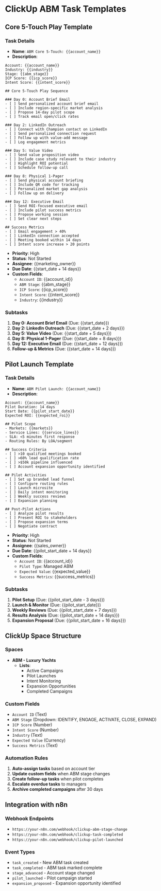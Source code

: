 # ClickUp ABM Task Templates

## Core 5-Touch Play Template

### Task Details

- **Name**: `ABM Core 5-Touch: {{account_name}}`
- **Description**:

```
Account: {{account_name}}
Industry: {{industry}}
Stage: {{abm_stage}}
ICP Score: {{icp_score}}
Intent Score: {{intent_score}}

## Core 5-Touch Play Sequence

### Day 0: Account Brief Email
- [ ] Send personalized account brief email
- [ ] Include region-specific market analysis
- [ ] Propose 14-day pilot scope
- [ ] Track email open/click rates

### Day 2: LinkedIn Outreach
- [ ] Connect with Champion contact on LinkedIn
- [ ] Send personalized connection request
- [ ] Follow up with value-add message
- [ ] Log engagement metrics

### Day 5: Value Video
- [ ] Send value proposition video
- [ ] Include case study relevant to their industry
- [ ] Highlight ROI potential
- [ ] Schedule follow-up call

### Day 8: Physical 1-Pager
- [ ] Send physical account briefing
- [ ] Include QR code for tracking
- [ ] Personalized market gap analysis
- [ ] Follow up on delivery

### Day 12: Executive Email
- [ ] Send ROI-focused executive email
- [ ] Include pilot success metrics
- [ ] Propose working session
- [ ] Set clear next steps

## Success Metrics
- [ ] Email engagement > 40%
- [ ] LinkedIn connection accepted
- [ ] Meeting booked within 14 days
- [ ] Intent score increase > 20 points
```

- **Priority**: High
- **Status**: Not Started
- **Assignee**: {{marketing_owner}}
- **Due Date**: {{start_date + 14 days}}
- **Custom Fields**:
  - `Account ID`: {{account_id}}
  - `ABM Stage`: {{abm_stage}}
  - `ICP Score`: {{icp_score}}
  - `Intent Score`: {{intent_score}}
  - `Industry`: {{industry}}

### Subtasks

1. **Day 0: Account Brief Email** (Due: {{start_date}})
2. **Day 2: LinkedIn Outreach** (Due: {{start_date + 2 days}})
3. **Day 5: Value Video** (Due: {{start_date + 5 days}})
4. **Day 8: Physical 1-Pager** (Due: {{start_date + 8 days}})
5. **Day 12: Executive Email** (Due: {{start_date + 12 days}})
6. **Follow-up & Metrics** (Due: {{start_date + 14 days}})

## Pilot Launch Template

### Task Details

- **Name**: `ABM Pilot Launch: {{account_name}}`
- **Description**:

```
Account: {{account_name}}
Pilot Duration: 14 days
Start Date: {{pilot_start_date}}
Expected ROI: {{expected_roi}}

## Pilot Scope
- Markets: {{markets}}
- Service Lines: {{service_lines}}
- SLA: <5 minutes first response
- Routing Rules: By LOA/segment

## Success Criteria
- [ ] >10 qualified meetings booked
- [ ] >60% lead qualification rate
- [ ] >$50k pipeline influenced
- [ ] Account expansion opportunity identified

## Pilot Activities
- [ ] Set up branded lead funnel
- [ ] Configure routing rules
- [ ] Launch microsite
- [ ] Daily intent monitoring
- [ ] Weekly success reviews
- [ ] Expansion planning

## Post-Pilot Actions
- [ ] Analyze pilot results
- [ ] Present ROI to stakeholders
- [ ] Propose expansion terms
- [ ] Negotiate contract
```

- **Priority**: High
- **Status**: Not Started
- **Assignee**: {{sales_owner}}
- **Due Date**: {{pilot_start_date + 14 days}}
- **Custom Fields**:
  - `Account ID`: {{account_id}}
  - `Pilot Type`: Managed ABM
  - `Expected Value`: {{expected_value}}
  - `Success Metrics`: {{success_metrics}}

### Subtasks

1. **Pilot Setup** (Due: {{pilot_start_date - 3 days}})
2. **Launch & Monitor** (Due: {{pilot_start_date}})
3. **Weekly Reviews** (Due: {{pilot_start_date + 7 days}})
4. **Results Analysis** (Due: {{pilot_start_date + 14 days}})
5. **Expansion Proposal** (Due: {{pilot_start_date + 16 days}})

## ClickUp Space Structure

### Spaces

- **ABM - Luxury Yachts**
  - **Lists**:
    - Active Campaigns
    - Pilot Launches
    - Intent Monitoring
    - Expansion Opportunities
    - Completed Campaigns

### Custom Fields

- `Account ID` (Text)
- `ABM Stage` (Dropdown: IDENTIFY, ENGAGE, ACTIVATE, CLOSE, EXPAND)
- `ICP Score` (Number)
- `Intent Score` (Number)
- `Industry` (Text)
- `Expected Value` (Currency)
- `Success Metrics` (Text)

### Automation Rules

1. **Auto-assign tasks** based on account tier
2. **Update custom fields** when ABM stage changes
3. **Create follow-up tasks** when pilot completes
4. **Escalate overdue tasks** to managers
5. **Archive completed campaigns** after 30 days

## Integration with n8n

### Webhook Endpoints

- `https://your-n8n.com/webhook/clickup-abm-stage-change`
- `https://your-n8n.com/webhook/clickup-task-completed`
- `https://your-n8n.com/webhook/clickup-pilot-launched`

### Event Types

- `task_created` - New ABM task created
- `task_completed` - ABM task marked complete
- `stage_advanced` - Account stage changed
- `pilot_launched` - Pilot campaign started
- `expansion_proposed` - Expansion opportunity identified
